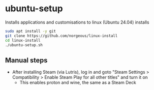 # ubuntu-setup

Installs applications and customisations to linux (Ubuntu 24.04) installs

```sh
sudo apt install -y git
git clone https://github.com/norgeous/linux-install
cd linux-install
./ubuntu-setup.sh
```

## Manual steps

- After installing Steam (via Lutris), log in and goto "Steam Settings > Compatibility > Enable Steam Play for all other titles" and turn it on
  - This enables proton and wine, the same as a Steam Deck
